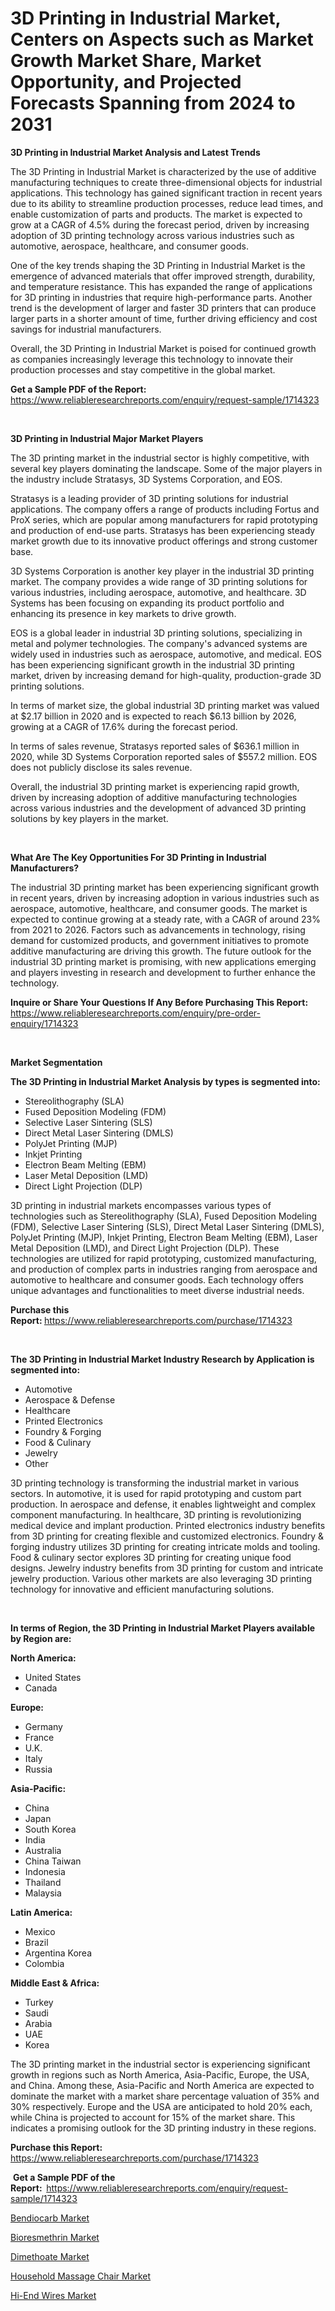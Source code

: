 <p><h1>3D Printing in Industrial Market, Centers on Aspects such as Market Growth Market Share, Market Opportunity, and Projected Forecasts Spanning from 2024 to 2031</h1></p><p><strong>3D Printing in Industrial Market Analysis and Latest Trends</strong></p>
<p><p>The 3D Printing in Industrial Market is characterized by the use of additive manufacturing techniques to create three-dimensional objects for industrial applications. This technology has gained significant traction in recent years due to its ability to streamline production processes, reduce lead times, and enable customization of parts and products. The market is expected to grow at a CAGR of 4.5% during the forecast period, driven by increasing adoption of 3D printing technology across various industries such as automotive, aerospace, healthcare, and consumer goods.</p><p>One of the key trends shaping the 3D Printing in Industrial Market is the emergence of advanced materials that offer improved strength, durability, and temperature resistance. This has expanded the range of applications for 3D printing in industries that require high-performance parts. Another trend is the development of larger and faster 3D printers that can produce larger parts in a shorter amount of time, further driving efficiency and cost savings for industrial manufacturers.</p><p>Overall, the 3D Printing in Industrial Market is poised for continued growth as companies increasingly leverage this technology to innovate their production processes and stay competitive in the global market.</p></p>
<p><strong>Get a Sample PDF of the Report:&nbsp;</strong> <a href="https://www.reliableresearchreports.com/enquiry/request-sample/1714323">https://www.reliableresearchreports.com/enquiry/request-sample/1714323</a></p>
<p>&nbsp;</p>
<p><strong>3D Printing in Industrial Major Market Players</strong></p>
<p><p>The 3D printing market in the industrial sector is highly competitive, with several key players dominating the landscape. Some of the major players in the industry include Stratasys, 3D Systems Corporation, and EOS.</p><p>Stratasys is a leading provider of 3D printing solutions for industrial applications. The company offers a range of products including Fortus and ProX series, which are popular among manufacturers for rapid prototyping and production of end-use parts. Stratasys has been experiencing steady market growth due to its innovative product offerings and strong customer base.</p><p>3D Systems Corporation is another key player in the industrial 3D printing market. The company provides a wide range of 3D printing solutions for various industries, including aerospace, automotive, and healthcare. 3D Systems has been focusing on expanding its product portfolio and enhancing its presence in key markets to drive growth.</p><p>EOS is a global leader in industrial 3D printing solutions, specializing in metal and polymer technologies. The company's advanced systems are widely used in industries such as aerospace, automotive, and medical. EOS has been experiencing significant growth in the industrial 3D printing market, driven by increasing demand for high-quality, production-grade 3D printing solutions.</p><p>In terms of market size, the global industrial 3D printing market was valued at $2.17 billion in 2020 and is expected to reach $6.13 billion by 2026, growing at a CAGR of 17.6% during the forecast period.</p><p>In terms of sales revenue, Stratasys reported sales of $636.1 million in 2020, while 3D Systems Corporation reported sales of $557.2 million. EOS does not publicly disclose its sales revenue.</p><p>Overall, the industrial 3D printing market is experiencing rapid growth, driven by increasing adoption of additive manufacturing technologies across various industries and the development of advanced 3D printing solutions by key players in the market.</p></p>
<p>&nbsp;</p>
<p><strong>What Are The Key Opportunities For 3D Printing in Industrial Manufacturers?</strong></p>
<p><p>The industrial 3D printing market has been experiencing significant growth in recent years, driven by increasing adoption in various industries such as aerospace, automotive, healthcare, and consumer goods. The market is expected to continue growing at a steady rate, with a CAGR of around 23% from 2021 to 2026. Factors such as advancements in technology, rising demand for customized products, and government initiatives to promote additive manufacturing are driving this growth. The future outlook for the industrial 3D printing market is promising, with new applications emerging and players investing in research and development to further enhance the technology.</p></p>
<p><strong>Inquire or Share Your Questions If Any Before Purchasing This Report:</strong> <a href="https://www.reliableresearchreports.com/enquiry/pre-order-enquiry/1714323">https://www.reliableresearchreports.com/enquiry/pre-order-enquiry/1714323</a></p>
<p>&nbsp;</p>
<p><strong>Market Segmentation</strong></p>
<p><strong>The 3D Printing in Industrial Market Analysis by types is segmented into:</strong></p>
<p><ul><li>Stereolithography (SLA)</li><li>Fused Deposition Modeling (FDM)</li><li>Selective Laser Sintering (SLS)</li><li>Direct Metal Laser Sintering (DMLS)</li><li>PolyJet Printing (MJP)</li><li>Inkjet Printing</li><li>Electron Beam Melting (EBM)</li><li>Laser Metal Deposition (LMD)</li><li>Direct Light Projection (DLP)</li></ul></p>
<p><p>3D printing in industrial markets encompasses various types of technologies such as Stereolithography (SLA), Fused Deposition Modeling (FDM), Selective Laser Sintering (SLS), Direct Metal Laser Sintering (DMLS), PolyJet Printing (MJP), Inkjet Printing, Electron Beam Melting (EBM), Laser Metal Deposition (LMD), and Direct Light Projection (DLP). These technologies are utilized for rapid prototyping, customized manufacturing, and production of complex parts in industries ranging from aerospace and automotive to healthcare and consumer goods. Each technology offers unique advantages and functionalities to meet diverse industrial needs.</p></p>
<p><strong>Purchase this Report:&nbsp;</strong><a href="https://www.reliableresearchreports.com/purchase/1714323">https://www.reliableresearchreports.com/purchase/1714323</a></p>
<p>&nbsp;</p>
<p><strong>The 3D Printing in Industrial Market Industry Research by Application is segmented into:</strong></p>
<p><ul><li>Automotive</li><li>Aerospace & Defense</li><li>Healthcare</li><li>Printed Electronics</li><li>Foundry & Forging</li><li>Food & Culinary</li><li>Jewelry</li><li>Other</li></ul></p>
<p><p>3D printing technology is transforming the industrial market in various sectors. In automotive, it is used for rapid prototyping and custom part production. In aerospace and defense, it enables lightweight and complex component manufacturing. In healthcare, 3D printing is revolutionizing medical device and implant production. Printed electronics industry benefits from 3D printing for creating flexible and customized electronics. Foundry & forging industry utilizes 3D printing for creating intricate molds and tooling. Food & culinary sector explores 3D printing for creating unique food designs. Jewelry industry benefits from 3D printing for custom and intricate jewelry production. Various other markets are also leveraging 3D printing technology for innovative and efficient manufacturing solutions.</p></p>
<p>&nbsp;</p>
<p><strong>In terms of Region, the 3D Printing in Industrial Market Players available by Region are:</strong></p>
<p>
    <p> <strong> North America: </strong>
        <ul>
            <li>United States</li>
            <li>Canada</li>
        </ul>
        </p> 
    <p> <strong> Europe: </strong>
        <ul>
            <li>Germany</li>
            <li>France</li>
            <li>U.K.</li>
            <li>Italy</li>
            <li>Russia</li>
        </ul>
        </p> 
    <p> <strong> Asia-Pacific: </strong>
        <ul>
            <li>China</li>
            <li>Japan</li>
            <li>South Korea</li>
            <li>India</li>
            <li>Australia</li>
            <li>China Taiwan</li>
            <li>Indonesia</li>
            <li>Thailand</li>
            <li>Malaysia</li>
        </ul>
        </p> 
    <p> <strong> Latin America: </strong>
        <ul>
            <li>Mexico</li>
            <li>Brazil</li>
            <li>Argentina Korea</li>
            <li>Colombia</li>
        </ul>
        </p> 
    <p> <strong> Middle East & Africa: </strong>
        <ul>
            <li>Turkey</li>
            <li>Saudi</li>
            <li>Arabia</li>
            <li>UAE</li>
            <li>Korea</li>
        </ul>
    </p>
    </p>
<p><p>The 3D printing market in the industrial sector is experiencing significant growth in regions such as North America, Asia-Pacific, Europe, the USA, and China. Among these, Asia-Pacific and North America are expected to dominate the market with a market share percentage valuation of 35% and 30% respectively. Europe and the USA are anticipated to hold 20% each, while China is projected to account for 15% of the market share. This indicates a promising outlook for the 3D printing industry in these regions.</p></p>
<p><strong>Purchase this Report: </strong><a href="https://www.reliableresearchreports.com/purchase/1714323">https://www.reliableresearchreports.com/purchase/1714323</a></p>
<p>&nbsp;<strong>Get a Sample PDF of the Report:&nbsp;&nbsp;</strong><a href="https://www.reliableresearchreports.com/enquiry/request-sample/1714323">https://www.reliableresearchreports.com/enquiry/request-sample/1714323</a></p>
<p><strong></strong></p>
<p><p><a href="https://github.com/wusalecollins540tpqoz/Market-Research-Report-List-1/blob/main/bendiocarb-market.md">Bendiocarb Market</a></p><p><a href="https://github.com/pjcfca/Market-Research-Report-List-1/blob/main/bioresmethrin-market.md">Bioresmethrin Market</a></p><p><a href="https://github.com/johnbach50/Market-Research-Report-List-2/blob/main/dimethoate-market.md">Dimethoate Market</a></p><p><a href="https://github.com/GroverBarry/Market-Research-Report-List-4/blob/main/household-massage-chair-market.md">Household Massage Chair Market</a></p><p><a href="https://github.com/lylyparadise/Market-Research-Report-List-2/blob/main/hi-end-wires-market.md">Hi-End Wires Market</a></p></p>